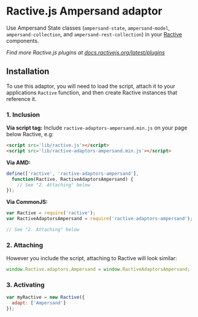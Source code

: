 
Ractive.js Ampersand adaptor
============================

Use Ampersand State classes (`ampersand-state`, `ampersand-model`,
`ampersand-collection`, and `ampersand-rest-collection`) in your [Ractive]
components.<br>

*Find more Ractive.js plugins at 
[docs.ractivejs.org/latest/plugins](http://docs.ractivejs.org/latest/plugins)*

## Installation

To use this adaptor, you will need to load the script, attach it to your
applications `Ractive` function, and then create Ractive instances that
reference it.

### 1. Inclusion

**Via script tag:** Include `ractive-adaptors-ampersand.min.js` on
your page below Ractive, e.g:

```html
<script src='lib/ractive.js'></script>
<script src='lib/ractive-adaptors-ampersand.min.js'></script>
```

**Via AMD:**

```js
define(['ractive', 'ractive-adaptors-ampersand'],
  function(Ractive, RactiveAdaptorsAmpersand) {
    // See "2. Attaching" below
});
```

**Via CommonJS:**

```js
var Ractive = require('ractive');
var RactiveAdaptorsAmpersand = require('ractive-adaptors-ampersand');

// See "2. Attaching" below
```

### 2. Attaching

However you include the script, attaching to Ractive will look similar:

```js
window.Ractive.adaptors.Ampersand = window.RactiveAdaptorsAmpersand;
```

### 3. Activating

```js
var myRactive = new Ractive({
  adapt: ['Ampersand']
});
```

[Ractive]: http://www.ractivejs.org
